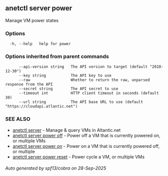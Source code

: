 ## anetctl server power

Manage VM power states

### Options

```
  -h, --help   help for power
```

### Options inherited from parent commands

```
      --api-version string   The API version to target (default "2010-12-30")
      --key string           The API key to use
      --raw                  Whether to return the raw, unparsed response from the API
      --secret string        The API secret to use
      --timeout int          HTTP client timeout in seconds (default 30)
      --url string           The API base URL to use (default "https://cloudapi.atlantic.net")
```

### SEE ALSO

* [anetctl server](anetctl_server.md)	 - Manage & query VMs in Altantic.net
* [anetctl server power off](anetctl_server_power_off.md)	 - Power off a VM that is currently powered on, or multiple VMs
* [anetctl server power on](anetctl_server_power_on.md)	 - Power on a VM that is currently powered off, or multiple
* [anetctl server power reset](anetctl_server_power_reset.md)	 - Power cycle a VM, or multiple VMs

###### Auto generated by spf13/cobra on 28-Sep-2025
